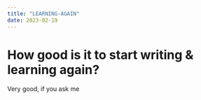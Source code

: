 ```yaml
---
title: "LEARNING-AGAIN"
date: 2023-02-19
---
```


# How good is it to start writing & learning again?
Very good, if you ask me

